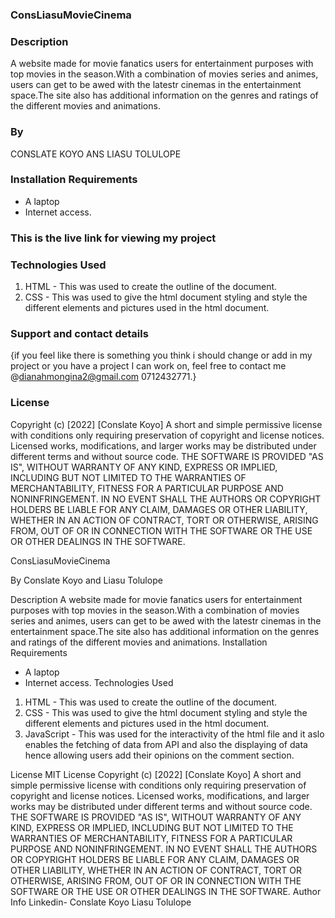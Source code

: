 
### ConsLiasuMovieCinema
### Description
A website made for movie fanatics users for entertainment purposes with top movies in the season.With a combination of movies series and animes, users can get to be awed with the latestr cinemas in the entertainment space.The site also has additional information on the genres and ratings of the different movies and animations.

### By
CONSLATE KOYO ANS LIASU TOLULOPE

### Installation Requirements
- A laptop
- Internet access.

### This is the live link for viewing my project 





### Technologies Used 

1. HTML - This was used to create the outline of the document.
2. CSS - This was used to give the html document styling and style the different elements and pictures used in the html document.

### Support and contact details

{if you feel like there is something you think i should change or add in my project or you have a project I can work on, feel free to contact me @dianahmongina2@gmail.com 0712432771.}

### License
Copyright (c) [2022] [Conslate Koyo]
A short and simple permissive license with conditions only requiring preservation of copyright and license notices. Licensed works, modifications, and larger works may be distributed under different terms and without source code.
THE SOFTWARE IS PROVIDED "AS IS", WITHOUT WARRANTY OF ANY KIND, EXPRESS OR IMPLIED, INCLUDING BUT NOT LIMITED TO THE WARRANTIES OF MERCHANTABILITY, FITNESS FOR A PARTICULAR PURPOSE AND NONINFRINGEMENT. IN NO EVENT SHALL THE AUTHORS OR COPYRIGHT HOLDERS BE LIABLE FOR ANY CLAIM, DAMAGES OR OTHER LIABILITY, WHETHER IN AN ACTION OF CONTRACT, TORT OR OTHERWISE, ARISING FROM, OUT OF OR IN CONNECTION WITH THE SOFTWARE OR THE USE OR OTHER DEALINGS IN THE SOFTWARE.


































ConsLiasuMovieCinema

By Conslate Koyo and Liasu Tolulope

Description
A website made for movie fanatics users for entertainment purposes with top movies in the season.With a combination of movies series and animes, users can get to be awed with the latestr cinemas in the entertainment space.The site also has additional information on the genres and ratings of the different movies and animations.
Installation
Requirements
- A laptop
- Internet access.
Technologies Used
1. HTML - This was used to create the outline of the document.
2. CSS - This was used to give the html document styling and style the different elements and pictures used in the html document.
3. JavaScript - This was used for the interactivity of the html file and it aslo enables the fetching of data from API and also the displaying of data hence allowing users add their opinions on the comment section.


License
MIT License
Copyright (c) [2022] [Conslate Koyo]
A short and simple permissive license with conditions only requiring preservation of copyright and license notices. Licensed works, modifications, and larger works may be distributed under different terms and without source code.
THE SOFTWARE IS PROVIDED "AS IS", WITHOUT WARRANTY OF ANY KIND, EXPRESS OR IMPLIED, INCLUDING BUT NOT LIMITED TO THE WARRANTIES OF MERCHANTABILITY, FITNESS FOR A PARTICULAR PURPOSE AND NONINFRINGEMENT. IN NO EVENT SHALL THE AUTHORS OR COPYRIGHT HOLDERS BE LIABLE FOR ANY CLAIM, DAMAGES OR OTHER LIABILITY, WHETHER IN AN ACTION OF CONTRACT, TORT OR OTHERWISE, ARISING FROM, OUT OF OR IN CONNECTION WITH THE SOFTWARE OR THE USE OR OTHER DEALINGS IN THE SOFTWARE.
Author Info
Linkedin- Conslate Koyo
          Liasu Tolulope

